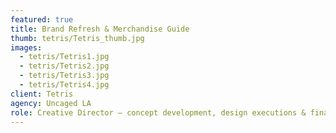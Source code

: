 ```yaml
---
featured: true
title: Brand Refresh & Merchandise Guide
thumb: tetris/Tetris_thumb.jpg
images:
  - tetris/Tetris1.jpg
  - tetris/Tetris2.jpg
  - tetris/Tetris3.jpg
  - tetris/Tetris4.jpg
client: Tetris
agency: Uncaged LA
role: Creative Director – concept development, design executions & final productions
---
```

